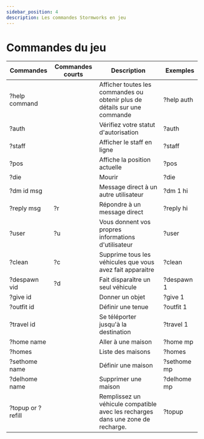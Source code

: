 ```yaml
---
sidebar_position: 4
description: Les commandes Stormworks en jeu
---
```



# Commandes du jeu

| Commandes         | Commandes courts | Description                                                                     | &nbsp;Exemples |
| ----------------- | ---------------- | ------------------------------------------------------------------------------- | -------------- |
| ?help command     | &nbsp;           | Afficher toutes les commandes ou obtenir plus de détails sur une commande       | ?help auth     |
| ?auth             | &nbsp;           | Vérifiez votre statut d'autorisation                                            | ?auth          |
| ?staff            | &nbsp;           | Afficher le staff en ligne                                                      | ?staff         |
| ?pos              | &nbsp;           | Affiche la position actuelle                                                    | ?pos           |
| ?die              | &nbsp;           | Mourir                                                                          | ?die           |
| ?dm id msg        | &nbsp;           | Message direct à un autre utilisateur                                           | ?dm 1 hi       |
| ?reply msg        | ?r               | Répondre à un message direct                                                    | ?reply hi      |
| ?user             | ?u               | Vous donnent vos propres informations d'utilisateur                             | ?user          |
| ?clean            | ?c               | Supprime tous les véhicules que vous avez fait apparaitre                       | ?clean         |
| ?despawn vid      | ?d               | Fait disparaître un seul véhicule                                               | ?despawn 1     |
| ?give id          | &nbsp;           | Donner un objet                                                                 | ?give 1        |
| ?outfit id        | &nbsp;           | Définir une tenue                                                               | ?outfit 1      |
| ?travel id        | &nbsp;           | Se téléporter jusqu'à la destination                                            | ?travel 1      |
| ?home name        | &nbsp;           | Aller à une maison                                                              | ?home mp       |
| ?homes            | &nbsp;           | Liste des maisons                                                               | ?homes         |
| ?sethome name     | &nbsp;           | Définir une maison                                                              | ?sethome mp    |
| ?delhome name     | &nbsp;           | Supprimer une maison                                                            | ?delhome mp    |
| ?topup or ?refill | &nbsp;           | Remplissez un véhicule compatible avec les recharges dans une zone de recharge. | ?topup         |